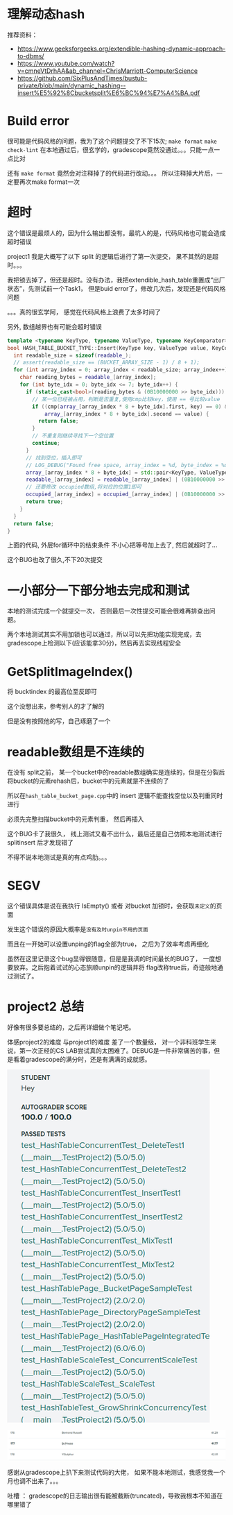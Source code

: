 # 理解动态hash
推荐资料：
- https://www.geeksforgeeks.org/extendible-hashing-dynamic-approach-to-dbms/
- https://www.youtube.com/watch?v=cmneVtDrhAA&ab_channel=ChrisMarriott-ComputerScience
- https://github.com/SixPlusAndTimes/bustub-private/blob/main/dynamic_hashing--insert%E5%92%8Cbucketsplit%E6%BC%94%E7%A4%BA.pdf
# Build error
很可能是代码风格的问题，我为了这个问题提交了不下15次;
`make format` `make check-lint` 在本地通过后，很玄学的，gradescope竟然没通过。。。只能一点一点比对

还有 `make format` 竟然会对注释掉了的代码进行改动。。。 所以注释掉大片后，一定要再次make format一次

# 超时
这个错误是最烦人的，因为什么输出都没有。最坑人的是，代码风格也可能会造成超时错误

project1 我是大概写了以下 split 的逻辑后进行了第一次提交， 果不其然的是超时。。。

我把锁去掉了，但还是超时。没有办法，我把extendible_hash_table重置成“出厂状态”，先测试前一个Task1， 但是buid error了，修改几次后，发现还是代码风格问题

。。。真的很玄学阿， 感觉在代码风格上浪费了太多时间了


另外, 数组越界也有可能会超时错误
~~~cpp
template <typename KeyType, typename ValueType, typename KeyComparator>
bool HASH_TABLE_BUCKET_TYPE::Insert(KeyType key, ValueType value, KeyComparator cmp) {
  int readable_size = sizeof(readable_);
  // assert(readable_size == (BUCKET_ARRAY_SIZE - 1) / 8 + 1);
  for (int array_index = 0; array_index < readable_size; array_index++) {
    char reading_bytes = readable_[array_index];
    for (int byte_idx = 0; byte_idx <= 7; byte_idx++) {
      if (static_cast<bool>(reading_bytes & (0B10000000 >> byte_idx))) {
        // 某一位已经被占用，判断是否重复,使用cmp比较key，使用 == 号比较value
        if ((cmp(array_[array_index * 8 + byte_idx].first, key) == 0) &&
            array_[array_index * 8 + byte_idx].second == value) {
          return false;
        }
        // 不重复则继续寻找下一个空位置
        continue;
      }
      // 找到空位，插入即可
      // LOG_DEBUG("Found free space, array_index = %d, byte_index = %d",array_index, byte_idx);
      array_[array_index * 8 + byte_idx] = std::pair<KeyType, ValueType>(key, value);
      readable_[array_index] = readable_[array_index] | (0B10000000 >> byte_idx);
      // 还要修改 occupied数组,将对应的位置1即可
      occupied_[array_index] = occupied_[array_index] | (0B10000000 >> byte_idx);
      return true;
    }
  }
  return false;
}
~~~
上面的代码, 外层for循环中的结束条件 不小心把等号加上去了, 然后就超时了...

这个BUG也改了很久,不下20次提交

# 一小部分一下部分地去完成和测试
本地的测试完成一个就提交一次， 否则最后一次性提交可能会很难再排查出问题。

两个本地测试其实不用加锁也可以通过，所以可以先把功能实现完成，去gradescope上检测以下(应该能拿30分)，然后再去实现线程安全

# GetSplitImageIndex()
将 bucktindex 的最高位至反即可

这个没想出来，参考别人的才了解的

但是没有按照他的写，自己琢磨了一个

# readable数组是不连续的
在没有 split之前， 某一个bucket中的readable数组确实是连续的，但是在分裂后将bucket的元素rehash后，bucket中的元素就是不连续的了

所以在`hash_table_bucket_page.cpp`中的 insert 逻辑不能查找空位以及判重同时进行

必须先完整扫描bucket中的元素判重， 然后再插入

这个BUG卡了我很久， 线上测试又看不出什么，最后还是自己仿照本地测试进行 splitinsert 后才发现错了

不得不说本地测试是真的有点鸡肋。。。


# SEGV


这个错误具体是说在我执行 IsEmpty() 或者 对bucket 加锁时，会获取`未定义`的页面

发生这个错误的原因大概率是`没有及时unpin不用的页面`

而且在一开始可以设置unping的flag全部为true， 之后为了效率考虑再细化

虽然在这里记录这个bug显得很随意，但是是我调的时间最长的BUG了， 一度想要放弃。之后抱着试试的心态旅顺unpin的逻辑并将 flag改称true后，奇迹般地通过测试了。



# project2 总结
好像有很多要总结的，之后再详细做个笔记吧。

体感project2的难度 与project1的难度 差了一个数量级， 对一个非科班学生来说，第一次正经的CS LAB尝试真的太困难了。DEBUG是一件非常痛苦的事，但是看着gradescope的满分时，还是有满满的成就感。

![img](./project2_fullmarks.png)

![img](./project2_leadbord.png)

感谢从gradescope上扒下来测试代码的大佬， 如果不能本地测试，我感觉我一个月也调不出来了。。。

吐槽 ： gradescope的日志输出很有能被截断(truncated)，导致我根本不知道在哪里错了
